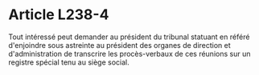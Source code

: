 # Article L238-4

Tout intéressé peut demander au président du tribunal statuant en référé d'enjoindre sous astreinte au président des organes de direction et d'administration de transcrire les procès-verbaux de ces réunions sur un registre spécial tenu au siège social.

